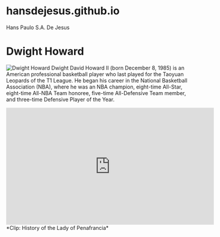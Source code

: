 # hansdejesus.github.io
Hans Paulo S.A. De Jesus

# Dwight Howard
![Dwight Howard](https://cdn.nba.com/headshots/nba/latest/1040x760/2730.png)
Dwight David Howard II (born December 8, 1985) is an American professional basketball player who last played for the Taoyuan Leopards of the T1 League. He began his career in the National Basketball Association (NBA), where he was an NBA champion, eight-time All-Star, eight-time All-NBA Team honoree, five-time All-Defensive Team member, and three-time Defensive Player of the Year.

<iframe width="560" height="315" src="https://www.youtube.com/embed/2vcnN4rPsM4?si=KIhOkItmcZMQt8o" title="YouTube video player" frameborder="0" allow="accelerometer; autoplay; clipboardwrite; encrypted-media; gyroscope; picture-in-picture; web-share" allowfullscreen></iframe>
*Clip: History of the Lady of Penafrancia*
